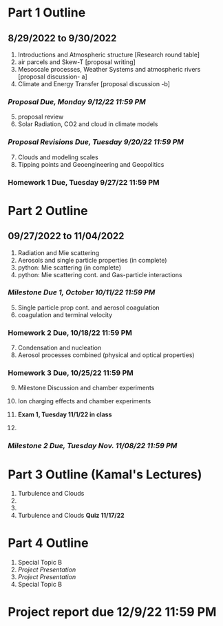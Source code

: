 # Part 1 Outline
## 8/29/2022 to 9/30/2022

1. Introductions and Atmospheric structure [Research round table]
2. air parcels and Skew-T [proposal writing]
3. Mesoscale processes, Weather Systems and atmospheric rivers [proposal discussion- a]
4. Climate and Energy Transfer [proposal discussion -b]
### *Proposal Due, Monday 9/12/22 11:59 PM*
5. proposal review
6. Solar Radiation, CO2 and cloud in climate models
### *Proposal Revisions Due, Tuesday 9/20/22 11:59 PM*
7. Clouds and modeling scales
8. Tipping points and Geoengineering and Geopolitics 
### Homework 1 Due, Tuesday 9/27/22 11:59 PM
# Part 2 Outline
## 09/27/2022 to 11/04/2022
1. Radiation and Mie scattering
2. Aerosols and single particle properties (in complete)
3. python: Mie scattering (in complete)
4. python: Mie scattering cont. and Gas-particle interactions
### *Milestone Due 1, October 10/11/22 11:59 PM*
5. Single particle prop cont. and aerosol coagulation
6. coagulation and terminal velocity
### Homework 2 Due, 10/18/22 11:59 PM

7. Condensation and nucleation
8. Aerosol processes combined (physical and optical properties)

### Homework 3 Due, 10/25/22 11:59 PM

9. Milestone Discussion and chamber experiments
10. Ion charging effects and chamber experiments

9. **Exam 1, Tuesday 11/1/22 in class**
10. 

### *Milestone 2 Due, Tuesday Nov. 11/08/22 11:59 PM*

# Part 3 Outline (Kamal's Lectures)
1. Turbulence and Clouds 
2.
3.
4. Turbulence and Clouds **Quiz 11/17/22**

# Part 4 Outline

1. Special Topic B
2. *Project Presentation*
3. *Project Presentation*
4. Special Topic B

# Project report due 12/9/22 11:59 PM
